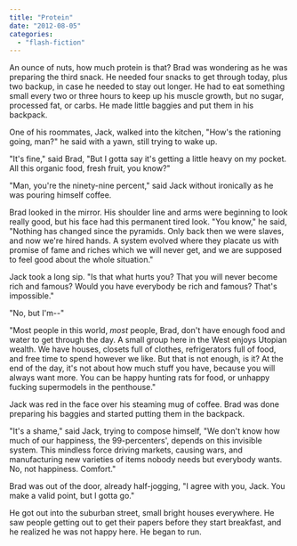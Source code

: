 ```yaml
---
title: "Protein"
date: "2012-08-05"
categories: 
  - "flash-fiction"
---
```


An ounce of nuts, how much protein is that? Brad was wondering as he was preparing the third snack. He needed four snacks to get through today, plus two backup, in case he needed to stay out longer. He had to eat something small every two or three hours to keep up his muscle growth, but no sugar, processed fat, or carbs. He made little baggies and put them in his backpack.

One of his roommates, Jack, walked into the kitchen, "How's the rationing going, man?" he said with a yawn, still trying to wake up.

"It's fine," said Brad, "But I gotta say it's getting a little heavy on my pocket. All this organic food, fresh fruit, you know?"

"Man, you're the ninety-nine percent," said Jack without ironically as he was pouring himself coffee.

Brad looked in the mirror. His shoulder line and arms were beginning to look really good, but his face had this permanent tired look. "You know," he said, "Nothing has changed since the pyramids. Only back then we were slaves, and now we're hired hands. A system evolved where they placate us with promise of fame and riches which we will never get, and we are supposed to feel good about the whole situation."

Jack took a long sip. "Is that what hurts you? That you will never become rich and famous? Would you have everybody be rich and famous? That's impossible."

"No, but I'm--"

"Most people in this world, _most_ people, Brad, don't have enough food and water to get through the day. A small group here in the West enjoys Utopian wealth. We have houses, closets full of clothes, refrigerators full of food, and free time to spend however we like. But that is not enough, is it? At the end of the day, it's not about how much stuff you have, because you will always want more. You can be happy hunting rats for food, or unhappy fucking supermodels in the penthouse."

Jack was red in the face over his steaming mug of coffee. Brad was done preparing his baggies and started putting them in the backpack.

"It's a shame," said Jack, trying to compose himself, "We don't know how much of our happiness, the 99-percenters', depends on this invisible system. This mindless force driving markets, causing wars, and manufacturing new varieties of items nobody needs but everybody wants. No, not happiness. Comfort."

Brad was out of the door, already half-jogging, "I agree with you, Jack. You make a valid point, but I gotta go."

He got out into the suburban street, small bright houses everywhere. He saw people getting out to get their papers before they start breakfast, and he realized he was not happy here. He began to run.
